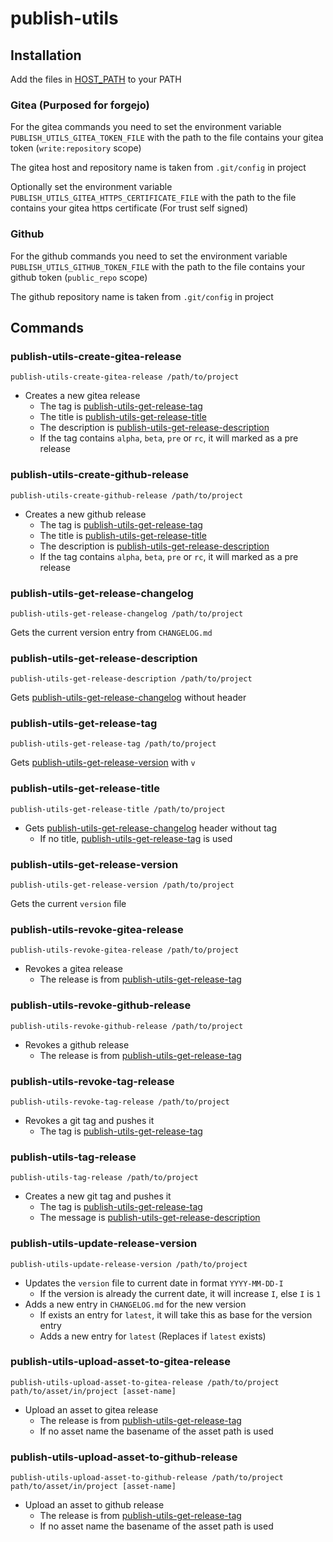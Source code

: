 # publish-utils

## Installation

Add the files in [HOST_PATH](HOST_PATH) to your PATH

### Gitea (Purposed for forgejo)

For the gitea commands you need to set the environment variable `PUBLISH_UTILS_GITEA_TOKEN_FILE` with the path to the file contains your gitea token (`write:repository` scope)

The gitea host and repository name is taken from `.git/config` in project

Optionally set the environment variable `PUBLISH_UTILS_GITEA_HTTPS_CERTIFICATE_FILE` with the path to the file contains your gitea https certificate (For trust self signed)

### Github

For the github commands you need to set the environment variable `PUBLISH_UTILS_GITHUB_TOKEN_FILE` with the path to the file contains your github token (`public_repo` scope)

The github repository name is taken from `.git/config` in project

## Commands

### publish-utils-create-gitea-release

```shell
publish-utils-create-gitea-release /path/to/project
```

- Creates a new gitea release
  - The tag is [publish-utils-get-release-tag](#publish-utils-get-release-tag)
  - The title is [publish-utils-get-release-title](#publish-utils-get-release-title)
  - The description is [publish-utils-get-release-description](#publish-utils-get-release-description)
  - If the tag contains `alpha`, `beta`, `pre` or `rc`, it will marked as a pre release

### publish-utils-create-github-release

```shell
publish-utils-create-github-release /path/to/project
```

- Creates a new github release
  - The tag is [publish-utils-get-release-tag](#publish-utils-get-release-tag)
  - The title is [publish-utils-get-release-title](#publish-utils-get-release-title)
  - The description is [publish-utils-get-release-description](#publish-utils-get-release-description)
  - If the tag contains `alpha`, `beta`, `pre` or `rc`, it will marked as a pre release

### publish-utils-get-release-changelog

```shell
publish-utils-get-release-changelog /path/to/project
```

Gets the current version entry from `CHANGELOG.md`

### publish-utils-get-release-description

```shell
publish-utils-get-release-description /path/to/project
```

Gets [publish-utils-get-release-changelog](#publish-utils-get-release-changelog) without header

### publish-utils-get-release-tag

```shell
publish-utils-get-release-tag /path/to/project
```

Gets [publish-utils-get-release-version](#publish-utils-get-release-version) with `v`

### publish-utils-get-release-title

```shell
publish-utils-get-release-title /path/to/project
```

- Gets [publish-utils-get-release-changelog](#publish-utils-get-release-changelog) header without tag
  - If no title, [publish-utils-get-release-tag](#publish-utils-get-release-tag) is used

### publish-utils-get-release-version

```shell
publish-utils-get-release-version /path/to/project
```

Gets the current `version` file

### publish-utils-revoke-gitea-release

```shell
publish-utils-revoke-gitea-release /path/to/project
```

- Revokes a gitea release
  - The release is from [publish-utils-get-release-tag](#publish-utils-get-release-tag)

### publish-utils-revoke-github-release

```shell
publish-utils-revoke-github-release /path/to/project
```

- Revokes a github release
  - The release is from [publish-utils-get-release-tag](#publish-utils-get-release-tag)

### publish-utils-revoke-tag-release

```shell
publish-utils-revoke-tag-release /path/to/project
```

- Revokes a git tag and pushes it
  - The tag is [publish-utils-get-release-tag](#publish-utils-get-release-tag)

### publish-utils-tag-release

```shell
publish-utils-tag-release /path/to/project
```

- Creates a new git tag and pushes it
  - The tag is [publish-utils-get-release-tag](#publish-utils-get-release-tag)
  - The message is [publish-utils-get-release-description](#publish-utils-get-release-description)

### publish-utils-update-release-version

```shell
publish-utils-update-release-version /path/to/project
```

- Updates the `version` file to current date in format `YYYY-MM-DD-I`
  - If the version is already the current date, it will increase `I`, else `I` is `1`
- Adds a new entry in `CHANGELOG.md` for the new version
  - If exists an entry for `latest`, it will take this as base for the version entry
  - Adds a new entry for `latest` (Replaces if `latest` exists)

### publish-utils-upload-asset-to-gitea-release

```shell
publish-utils-upload-asset-to-gitea-release /path/to/project path/to/asset/in/project [asset-name]
```

- Upload an asset to gitea release
  - The release is from [publish-utils-get-release-tag](#publish-utils-get-release-tag)
  - If no asset name the basename of the asset path is used

### publish-utils-upload-asset-to-github-release

```shell
publish-utils-upload-asset-to-github-release /path/to/project path/to/asset/in/project [asset-name]
```

- Upload an asset to github release
  - The release is from [publish-utils-get-release-tag](#publish-utils-get-release-tag)
  - If no asset name the basename of the asset path is used
